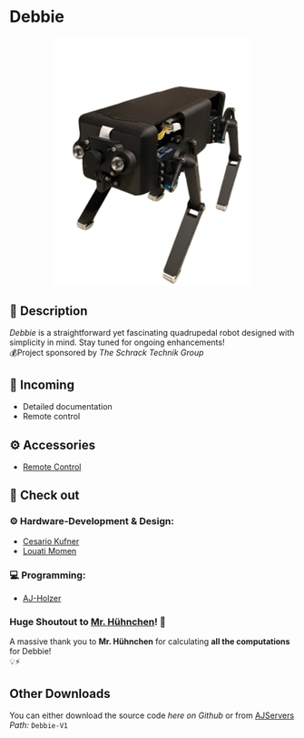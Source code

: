 # **Debbie**

<p align="center">
  <img src="./index.png" width="350">
</p>

## 📜 **Description**
_Debbie_ is a straightforward yet fascinating quadrupedal robot designed with simplicity in mind. Stay tuned for ongoing enhancements!<br>
💰Project sponsored by _The Schrack Technik Group_

## 📝 Incoming
- Detailed documentation
- Remote control

## ⚙️ Accessories
- [Remote Control](https://github.com/AJ-Holzer/Debbie-V1---Keyboard)

## 👀 Check out
### ⚙ Hardware-Development & Design:
- [Cesario Kufner](https://github.com/ckfnr)
- [Louati Momen](https://github.com/louatimomen)
### 💻 Programming:
- [AJ-Holzer](https://github.com/AJ-Holzer)
### Huge Shoutout to [Mr. Hühnchen](https://github.com/MrHuehnchen)! 🎉
A massive thank you to __Mr. Hühnchen__ for calculating __all the computations__ for Debbie!<br>
💡⚡

## Other Downloads
You can either download the source code _here on Github_ or from [AJServers](https://downloads.ajservers.site)<br>
_Path:_ `Debbie-V1`
